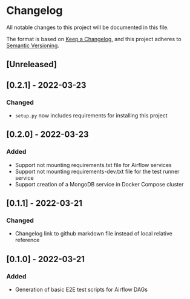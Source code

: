 # Changelog
All notable changes to this project will be documented in this file.

The format is based on [Keep a Changelog](https://keepachangelog.com/en/1.0.0/),
and this project adheres to [Semantic Versioning](https://semver.org/spec/v2.0.0.html).

## [Unreleased]

## [0.2.1] - 2022-03-23

### Changed
- `setup.py` now includes requirements for installing this project

## [0.2.0] - 2022-03-23

### Added
- Support not mounting requirements.txt file for Airflow services
- Support not mounting requirements-dev.txt file for the test runner service
- Support creation of a MongoDB service in Docker Compose cluster

## [0.1.1] - 2022-03-21

### Changed
- Changelog link to github markdown file instead of local relative reference

## [0.1.0] - 2022-03-21

### Added
- Generation of basic E2E test scripts for Airflow DAGs
